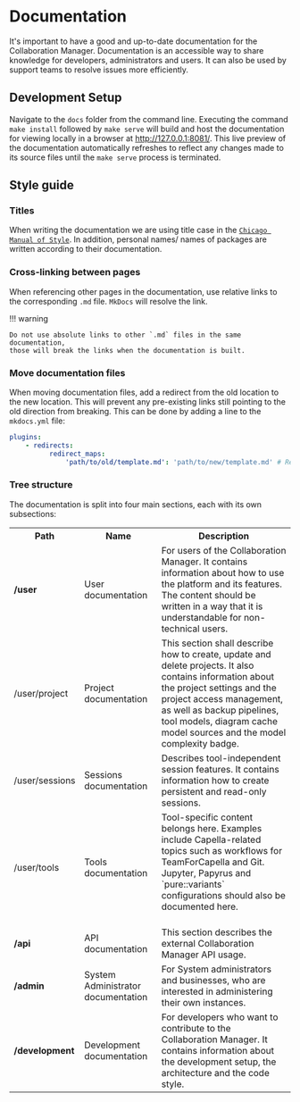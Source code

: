 <!--
 ~ SPDX-FileCopyrightText: Copyright DB InfraGO AG and contributors
 ~ SPDX-License-Identifier: Apache-2.0
 -->

# Documentation

It's important to have a good and up-to-date documentation for the
Collaboration Manager. Documentation is an accessible way to share knowledge
for developers, administrators and users. It can also be used by support teams
to resolve issues more efficiently.

## Development Setup

Navigate to the `docs` folder from the command line. Executing the command
`make install` followed by `make serve` will build and host the documentation
for viewing locally in a browser at <http://127.0.0.1:8081/>. This live preview
of the documentation automatically refreshes to reflect any changes made to its
source files until the `make serve` process is terminated.

## Style guide

### Titles

When writing the documentation we are using title case in the
[`Chicago Manual of Style`](https://en.wikipedia.org/wiki/Title_case#Chicago_Manual_of_Style).
In addition, personal names/ names of packages are written according to their
documentation.

### Cross-linking between pages

When referencing other pages in the documentation, use relative links to the
corresponding `.md` file. `MkDocs` will resolve the link.

!!! warning

    Do not use absolute links to other `.md` files in the same documentation,
    those will break the links when the documentation is built.

### Move documentation files

When moving documentation files, add a redirect from the old location to the
new location. This will prevent any pre-existing links still pointing to the
old direction from breaking. This can be done by adding a line to the
`mkdocs.yml` file:

```yaml
plugins:
    - redirects:
          redirect_maps:
              'path/to/old/template.md': 'path/to/new/template.md' # Reason for the move
```

### Tree structure

The documentation is split into four main sections, each with its own
subsections:

<table>
    <tr>
        <th>Path</th>
        <th>Name</th>
        <th>Description</th>
    </tr>
    <tr>
        <td><b>/user</b></td>
        <td>User documentation</td>
        <td>
            For users of the Collaboration Manager. It contains information about how to use the platform and its features.
            The content should be written in a way that it is understandable for non-technical users.
        </td>
    </tr>
    <tr>
        <td>/user/project</td>
        <td>Project documentation</td>
        <td>
            This section shall describe how to create, update and delete projects. It also contains information about the project settings and the project access management, as well as backup pipelines, tool models, diagram cache model sources and the model complexity badge.
        </td>
    </tr>
    <tr>
        <td>/user/sessions</td>
        <td>Sessions documentation</td>
        <td>
            Describes tool-independent session features. It contains information how to create persistent and read-only sessions.
        </td>
    </tr>
    <tr>
        <td>/user/tools</td>
        <td>Tools documentation</td>
        <td>
            Tool-specific content belongs here. Examples include Capella-related topics such as workflows for TeamForCapella and Git.
            Jupyter, Papyrus and `pure::variants` configurations should also be documented here. <br \> <br \>
        </td>
    </tr>
    <tr>
        <td><b>/api</b></td>
        <td>API documentation</td>
        <td>
            This section describes the external Collaboration Manager API usage.
        </td>
    </tr>
    <tr>
        <td><b>/admin</b></td>
        <td>System Administrator documentation</td>
        <td>For System administrators and businesses, who are interested in administering their own instances.</td>
    </tr>
    <tr>
        <td><b>/development</b></td>
        <td>Development documentation</td>
        <td>For developers who want to contribute to the Collaboration Manager. It contains information about the development setup, the architecture and the code style.</td>
    </tr>

</table>
